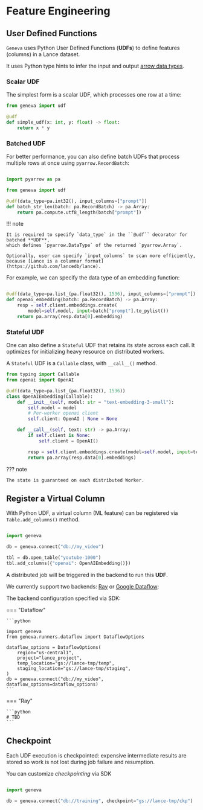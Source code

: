 # Feature Engineering

## User Defined Functions

`Geneva` uses Python User Defined Functions (**UDFs**) to define features (columns) in a Lance dataset.

It uses Python type hints to infer the input and output
[arrow data types](https://arrow.apache.org/docs/python/api/datatypes.html).

### Scalar UDF

The simplest form is a scalar UDF, which processes one row at a time:

```python
from geneva import udf

@udf
def simple_udf(x: int, y: float) -> float:
    return x * y
```

### Batched UDF

For better performance, you can also define batch UDFs that process multiple rows at once using `pyarrow.RecordBatch`:

```python

import pyarrow as pa

from geneva import udf

@udf(data_type=pa.int32(), input_columns=["prompt"])
def batch_str_len(batch: pa.RecordBatch) -> pa.Array:
    return pa.compute.utf8_length(batch["prompt"])
```

!!! note

    It is required to specify `data_type` in the ``@udf`` decorator for batched **UDF**,
    which defines `pyarrow.DataType` of the returned `pyarrow.Array`.

    Optionally, user can specify `input_columns` to scan more efficiently,
    because [Lance is a columnar format](https://github.com/lancedb/lance).

For example, we can specify the data type of an embedding function:

```python

@udf(data_type=pa.list_(pa.float32(), 1536), input_columns=["prompt"])
def openai_embedding(batch: pa.RecordBatch) -> pa.Array:
    resp = self.client.embeddings.create(
        model=self.model, input=batch["prompt"].to_pylist())
    return pa.array(resp.data[0].embedding)
```

### Stateful UDF

One can also define a `Stateful` UDF that retains its state across each call.
It optimizes for initializing heavy resource on distributed workers.

A `Stateful` UDF is a `Callable` class, with `__call__()` method.

```python
from typing import Callable
from openai import OpenAI

@udf(data_type=pa.list_(pa.float32(), 1536))
class OpenAIEmbedding(Callable):
    def __init__(self, model: str = "text-embedding-3-small"):
        self.model = model
        # Per-worker openai client
        self.client: OpenAI | None = None

    def __call__(self, text: str) -> pa.Array:
        if self.client is None:
            self.client = OpenAI()

        resp = self.client.embeddings.create(model=self.model, input=text)
        return pa.array(resp.data[0].embeddings)
```

??? note

    The state is guaranteed on each distributed Worker.


## Register a Virtual Column

With Python UDF, a virtual column (ML feature) can be registered via `Table.add_columns()`
method.

```python

import geneva

db = geneva.connect("db://my_video")

tbl = db.open_table("youtube-1000")
tbl.add_columns({"openai": OpenAIEmbedding()})
```

A distributed job will be triggered in the backend to run this **UDF**.

We currently support two backends: [Ray](https://www.anyscale.com/product/open-source/ray) or [Google Dataflow](https://cloud.google.com/products/dataflow):

The backend configuration specified via SDK:

=== "Dataflow"

    ```python

    import geneva
    from geneva.runners.dataflow import DataflowOptions

    dataflow_options = DataflowOptions(
        region="us-central1",
        project="lance_project",
        temp_location="gs://lance-tmp/temp",
        staging_location="gs://lance-tmp/staging",
    )
    db = geneva.connect("db://my_video", dataflow_options=dataflow_options)
    ```

=== "Ray"

    ```python
    # TBD
    ```

## Checkpoint

Each UDF execution is checkpointed: expensive intermediate results are stored so work is not lost during job failure and resumption.

You can customize *checkpointing* via SDK

```python

import geneva

db = geneva.connect("db://training", checkpoint="gs://lance-tmp/ckp")
```